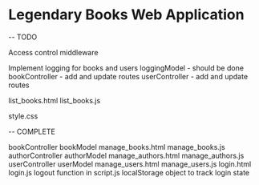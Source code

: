 # Legendary Books Web Application

-- TODO

Access control middleware

Implement logging for books and users
loggingModel - should be done
bookController - add and update routes
userController - add and update routes

list_books.html
list_books.js

style.css


-- COMPLETE

bookController
bookModel
manage_books.html
manage_books.js
authorController
authorModel
manage_authors.html
manage_authors.js
userController
userModel
manage_users.html
manage_users.js
login.html
login.js
logout function in script.js
localStorage object to track login state
